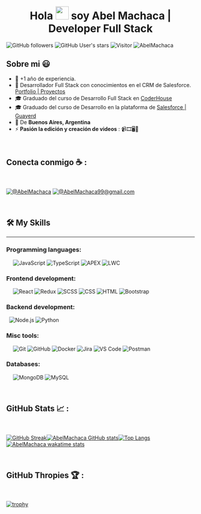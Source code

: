 
<h1 align="center">Hola <img src="https://media.giphy.com/media/hvRJCLFzcasrR4ia7z/giphy.gif" width="35"> soy Abel Machaca | Developer Full Stack</h1>

![GitHub followers](https://img.shields.io/github/followers/AbelMachaca?style=social) ![GitHub User's stars](https://img.shields.io/github/stars/AbelMachaca?style=social) ![Visitor](https://visitor-badge.laobi.icu/badge?page_id=AbelMachaca.repoName) <img src="https://komarev.com/ghpvc/?username=AbelMachaca" alt="AbelMachaca" />

## Sobre mi 😃

- 🏢 +1 año de experiencia. 
- 🏢 Desarrollador Full Stack con conocimientos en el CRM de Salesforce. [Portfolio | Proyectos](https://portfolio-abel.onrender.com/)
- 🎓 Graduado del curso de Desarrollo Full Stack en [CoderHouse](https://www.coderhouse.com/ar/certificados/6407aed29b2f75000e606b41)
- 🎓 Graduado del curso de Desarrollo en la plataforma de [Salesforce | Guayerd](https://drive.google.com/file/d/1IWil6iKFgBukwaWwzOMyrFEHOSrjCeIM/view)
- 🏡 De **Buenos Aires, Argentina**
- ⚡ **Pasión la edición y creación de videos** :  📹🎞🖥🎼

<br>

## Conecta conmigo ☕ :

<br>

[![@AbelMachaca](https://img.icons8.com/fluency/48/000000/linkedin.png "@abelmachaca")](https://www.linkedin.com/in/abelmachaca/) [![@AbelMachaca99@gmail.com](https://img.icons8.com/fluency/48/000000/apple-mail.png "@AbelMachaca99@gmail.com")](abelmachaca99@gmail.com)

<br>


## 🛠️ My Skills
-------------------
### Programming languages:
&emsp;
![JavaScript](https://img.shields.io/badge/-JavaScript-000?&logo=JavaScript)
![TypeScript](https://img.shields.io/badge/-TypeScript-000?&logo=TypeScript&logoColor=007ACC)
![APEX](https://img.shields.io/badge/-APEX-000?&logo=Salesforce)
![LWC](https://img.shields.io/badge/-LWC-000?&logo=Salesforce)
### Frontend development:
&emsp;
![React](https://img.shields.io/badge/-React-000?&logo=React)
![Redux](https://img.shields.io/badge/-Redux-000?&logo=Redux)
![SCSS](https://img.shields.io/badge/-SCSS-000?&logo=Sass)
![CSS](https://img.shields.io/badge/-CSS-000?&logo=CSS3)
![HTML](https://img.shields.io/badge/-HTML-000?&logo=HTML5)
![Bootstrap](https://img.shields.io/badge/-Bootstrap-05122A?style=flat&logo=bootstrap&logoColor=563D7C)
### Backend development:
&nbsp;
![Node.js](https://img.shields.io/badge/-Node.js-05122A?style=flat&logo=node.js)
![Python](https://img.shields.io/badge/-Python-000?&logo=Python)
### Misc tools:
&emsp;
![Git](https://img.shields.io/badge/-Git-000?&logo=Git)
![GitHub](https://img.shields.io/badge/-GitHub-000?&logo=GitHub)
![Docker](https://img.shields.io/badge/-Docker-000?&logo=Docker)
![Jira](https://img.shields.io/badge/-Jira-000?&logo=Jira)
![VS Code](https://img.shields.io/badge/-VS%20Code-000?&logo=Visual-Studio-Code)
![Postman](https://img.shields.io/badge/-Postman-000?&logo=Postman)



### Databases:
&emsp;
![MongoDB](https://img.shields.io/badge/-MongoDB-000?&logo=MongoDB)
![MySQL](https://img.shields.io/badge/-MySQL-000?&logo=MySQL)



<br>

## GitHub Stats 📈 :

<br>

[![GitHub Streak](https://github-readme-streak-stats.herokuapp.com?user=AbelMachaca&theme=algolia&date_format=M%20j%5B%2C%20Y%5D)](https://git.io/streak-stats)[![AbelMachaca GitHub stats](https://github-readme-stats.vercel.app/api?username=AbelMachaca&theme=algolia)](https://github.com/AbelMachaca/github-readme-stats)[![Top Langs](https://github-readme-stats.vercel.app/api/top-langs/?username=AbelMachaca&theme=algolia&langs_count=6)](https://github.com/AbelMachaca/github-readme-stats)[![AbelMachaca wakatime stats](https://github-readme-stats.vercel.app/api/wakatime?username=AbelMachaca&theme=algolia)](https://github.com/AbelMachaca/github-readme-stats)

<br>

## GitHub Thropies 🏆 :

<br>

[![trophy](https://github-profile-trophy.vercel.app/?username=AbelMachaca)](https://github.com/AbelMachaca/github-profile-trophy)

<br>



  
